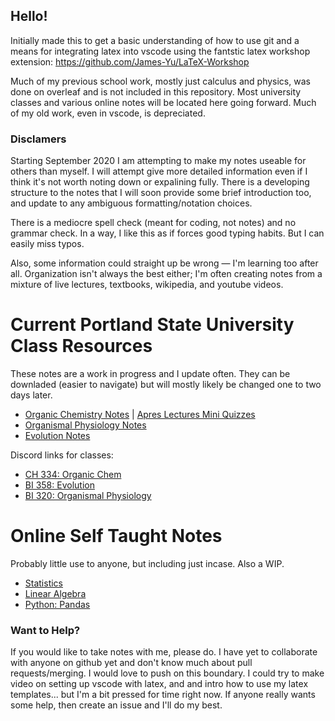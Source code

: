## Hello!

Initially made this to get a basic understanding of how to use git and a means for integrating latex into vscode using the fantstic latex workshop extension: https://github.com/James-Yu/LaTeX-Workshop

Much of my previous school work, mostly just calculus and physics, was done on overleaf and is not included in this repository. Most university classes and various online notes will be located here going forward. Much of my old work, even in vscode, is depreciated. 

### Disclamers
Starting September 2020 I am attempting to make my notes useable for others than myself. I will attempt give more detailed information even if I think it's not worth noting down or expalining fully. There is a developing structure to the notes that I will soon provide some brief introduction too, and update to any ambiguous formatting/notation choices. 

There is a mediocre spell check (meant for coding, not notes) and no grammar check. In a way, I like this as if forces good typing habits. But I can easily miss typos. 

Also, some information could straight up be wrong &mdash; I'm learning too after all. Organization isn't always the best either; I'm often creating notes from a mixture of live lectures, textbooks, wikipedia, and youtube videos.

# Current Portland State University Class Resources

These notes are a work in progress and I update often. They can be downladed (easier to navigate) but will mostly likely be changed one to two days later.

* [Organic Chemistry Notes](organic-chemistry/org-chem.pdf) | [Apres Lectures Mini Quizzes](organic-chemistry/apres-lecture-quiz.pdf.pdf)
* [Organismal Physiology Notes](organismal-physiology/org-phys.pdf)
* [Evolution Notes](evolution/evolution.pdf)

Discord links for classes: 
* [CH 334: Organic Chem](https://discord.gg/aVKvN48)
* [BI 358: Evolution](https://discord.gg/Zk8GYGB)
* [BI 320: Organismal Physiology](https://discord.gg/m5dYgGf)


# Online Self Taught Notes

Probably little use to anyone, but including just incase. Also a WIP. 

* [Statistics](statistics/statistics.pdf)
* [Linear Algebra](linear-algebra/linear-algebra.pdf)
* [Python: Pandas](pandas/exercises)


### Want to Help?

If you would like to take notes with me, please do. I have yet to collaborate with anyone on github yet and don't know much about pull requests/merging. I would love to push on this boundary. I could try to make video on setting up vscode with latex, and and intro how to use my latex templates... but I'm a bit pressed for time right now. If anyone really wants some help, then create an issue and I'll do my best. 
